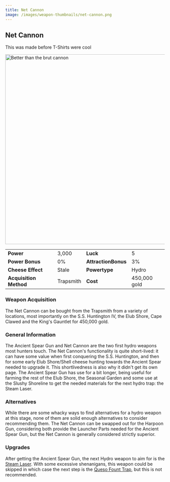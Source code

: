 ```yaml
---
title: Net Cannon
image: /images/weapon-thumbnails/net-cannon.png
---
```


## Net Cannon

This was made before T-Shirts were cool

<img src="/assets/images/weapons/nc.png" alt="Better than the brut cannon" width="600">

|                        |           |                     |              |
| ---------------------- | --------- | ------------------- | ------------ |
| **Power**              | 3,000     | **Luck**            | 5            |
| **Power Bonus**        | 0%        | **AttractionBonus** | 3%           |
| **Cheese Effect**      | Stale     | **Powertype**       | Hydro        |
| **Acquisition Method** | Trapsmith | **Cost**            | 450,000 gold |

### Weapon Acquisition

The Net Cannon can be bought from the Trapsmith from a variety of locations, most importantly on the S.S. Huntington IV, the Elub Shore, Cape Clawed and the King's Gauntlet for 450,000 gold.

### General Information

The Ancient Spear Gun and Net Cannon are the two first hydro weapons most hunters touch. The Net Cannon's functionality is quite short-lived: it can have some value when first conquering the S.S. Huntington, and then for some early Elub Shore/Shell cheese hunting towards the Ancient Spear needed to upgrade it. This shortlivedness is also why it didn't get its own page.
The Ancient Spear Gun has use for a bit longer, being useful for farming the rest of the Elub Shore, the Seasonal Garden and some use at the Slushy Shoreline to get the needed materials for the next hydro trap: the Steam Laser.

### Alternatives

While there are some whacky ways to find alternatives for a hydro weapon at this stage, none of them are solid enough alternatives to consider recommending them.
The Net Cannon can be swapped out for the Harpoon Gun, considering both provide the Launcher Parts needed for the Ancient Spear Gun, but the Net Cannon is generally considered strictly superior.

### Upgrades

After getting the Ancient Spear Gun, the next Hydro weapon to aim for is the [Steam Laser](/weapons/hydro/slmk). With some excessive shenanigans, this weapon could be skipped in which case the next step is the [Queso Fount Trap](/weapons/hydro/qft), but this is not recommended.
